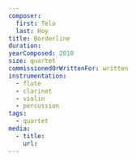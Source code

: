 ```yaml
---
composer:
  first: Telo
  last: Hoy
title: Borderline
duration:
yearComposed: 2018
size: quartet
commissionedOrWrittenFor: written
instrumentation:
  - flute
  - clarinet
  - violin
  - percussion
tags:
  - quartet
media:
  - title:
    url:
---
```

